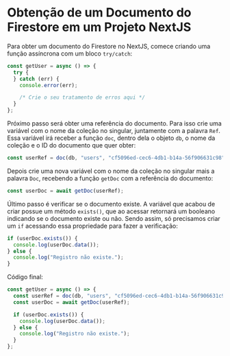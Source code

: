 # Obtenção de um Documento do Firestore em um Projeto NextJS

Para obter um documento do Firestore no NextJS, comece criando uma função assíncrona com um bloco `try/catch`:

```typescript
const getUser = async () => {
  try {
  } catch (err) {
    console.error(err);

    /* Crie o seu tratamento de erros aqui */
  }
};
```

Próximo passo será obter uma referência do documento.
Para isso crie uma variável com o nome da coleção no singular, juntamente com a palavra `Ref`.
Essa variável irá receber a função `doc`, dentro dela o objeto `db`, o nome da coleção e o ID do documento que quer obter:

```typescript
const userRef = doc(db, "users", "cf5096ed-cec6-4db1-b14a-56f906631c98");
```

Depois crie uma nova variável com o nome da coleção no singular mais a palavra `Doc`, recebendo a função `getDoc` com a referência do documento:

```typescript
const userDoc = await getDoc(userRef);
```

Último passo é verificar se o documento existe.
A variável que acabou de criar possue um método `exists()`, que ao acessar retornará um booleano indicando se o documento existe ou não.
Sendo assim, só precisamos criar um `if` acessando essa propriedade para fazer a verificação:

```typescript
if (userDoc.exists()) {
  console.log(userDoc.data());
} else {
  console.log("Registro não existe.");
}
```

Código final:

```typescript
const getUser = async () => {
  const userRef = doc(db, "users", "cf5096ed-cec6-4db1-b14a-56f906631c98");
  const userDoc = await getDoc(userRef);

  if (userDoc.exists()) {
    console.log(userDoc.data());
  } else {
    console.log("Registro não existe.");
  }
};
```
